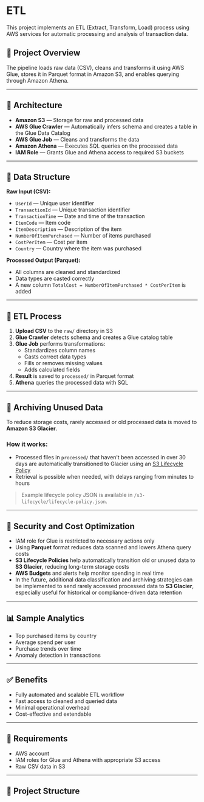 # ETL

This project implements an ETL (Extract, Transform, Load) process using AWS services for automatic processing and analysis of transaction data.

## 🧩 Project Overview

The pipeline loads raw data (CSV), cleans and transforms it using AWS Glue, stores it in Parquet format in Amazon S3, and enables querying through Amazon Athena.

---

## 🚀 Architecture

- **Amazon S3** — Storage for raw and processed data  
- **AWS Glue Crawler** — Automatically infers schema and creates a table in the Glue Data Catalog  
- **AWS Glue Job** — Cleans and transforms the data  
- **Amazon Athena** — Executes SQL queries on the processed data  
- **IAM Role** — Grants Glue and Athena access to required S3 buckets  

---

## 📁 Data Structure

**Raw Input (CSV):**
- `UserId` — Unique user identifier  
- `TransactionId` — Unique transaction identifier  
- `TransactionTime` — Date and time of the transaction  
- `ItemCode` — Item code  
- `ItemDescription` — Description of the item  
- `NumberOfItemPurchased` — Number of items purchased  
- `CostPerItem` — Cost per item  
- `Country` — Country where the item was purchased  

**Processed Output (Parquet):**
- All columns are cleaned and standardized  
- Data types are casted correctly  
- A new column `TotalCost = NumberOfItemPurchased * CostPerItem` is added  

---

## 🔄 ETL Process

1. **Upload CSV** to the `raw/` directory in S3  
2. **Glue Crawler** detects schema and creates a Glue catalog table  
3. **Glue Job** performs transformations:
   - Standardizes column names  
   - Casts correct data types  
   - Fills or removes missing values  
   - Adds calculated fields  
4. **Result** is saved to `processed/` in Parquet format  
5. **Athena** queries the processed data with SQL  

---

## 🧊 Archiving Unused Data

To reduce storage costs, rarely accessed or old processed data is moved to **Amazon S3 Glacier**.

### How it works:
- Processed files in `processed/` that haven’t been accessed in over 30 days are automatically transitioned to Glacier using an [S3 Lifecycle Policy](https://docs.aws.amazon.com/AmazonS3/latest/userguide/object-lifecycle-mgmt.html)  
- Retrieval is possible when needed, with delays ranging from minutes to hours

> Example lifecycle policy JSON is available in `/s3-lifecycle/lifecycle-policy.json`.

---

## 🔐 Security and Cost Optimization

- IAM role for Glue is restricted to necessary actions only  
- Using **Parquet** format reduces data scanned and lowers Athena query costs  
- **S3 Lifecycle Policies** help automatically transition old or unused data to **S3 Glacier**, reducing long-term storage costs  
- **AWS Budgets** and alerts help monitor spending in real time  
- In the future, additional data classification and archiving strategies can be implemented to send rarely accessed processed data to **S3 Glacier**, especially useful for historical or compliance-driven data retention


---

## 📊 Sample Analytics

- Top purchased items by country  
- Average spend per user  
- Purchase trends over time  
- Anomaly detection in transactions  

---

## ✅ Benefits

- Fully automated and scalable ETL workflow  
- Fast access to cleaned and queried data  
- Minimal operational overhead  
- Cost-effective and extendable  

---

## 📝 Requirements

- AWS account  
- IAM roles for Glue and Athena with appropriate S3 access  
- Raw CSV data in S3  

---

## 📂 Project Structure




